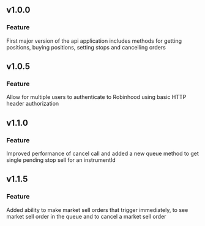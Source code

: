 ## v1.0.0
### Feature
First major version of the api application includes methods for getting positions, buying positions, setting stops and cancelling orders

## v1.0.5
### Feature
Allow for multiple users to authenticate to Robinhood using basic HTTP header authorization

## v1.1.0
### Feature
Improved performance of cancel call and added a new queue method to get single pending stop sell for an instrumentId

## v1.1.5
### Feature
Added ability to make market sell orders that trigger immediately, to see market sell order in the queue and to cancel a market sell order